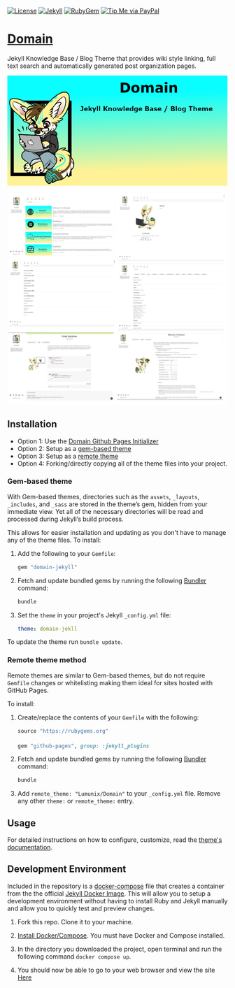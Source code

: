 
[![License](https://img.shields.io/github/license/Lumunix/domain?style=plastic)](https://github.com/Lumunix/Domain/blob/main/LICENSE)
[![Jekyll](https://img.shields.io/badge/jekyll-%3E%3D%203.7-blue.svg)](https://jekyllrb.com/)
[![RubyGem](https://img.shields.io/gem/v/domain-jekyll?style=plastic)](https://rubygems.org/gems/minimal-mistakes-jekyll)
[![Tip Me via PayPal](https://img.shields.io/badge/PayPal-tip%20me-green.svg?logo=paypal)](https://www.paypal.me/Lumunix)


# [Domain](https://lumunix.github.io/Domain/)
Jekyll Knowledge Base / Blog Theme that provides wiki style linking, full text search and automatically generated post organization pages.

![Project-Banner](/readme/project-banner.png)

![Showcase](/readme/showcase.png)


## Installation

- Option 1: Use the [Domain Github Pages Initializer](https://lumunix.github.io/Domain-Github-Pages-Initializer/)
- Option 2: Setup as a [gem-based theme](https://jekyllrb.com/docs/themes/#understanding-gem-based-themes)
- Option 3: Setup as a [remote theme](https://blog.github.com/2017-11-29-use-any-theme-with-github-pages/)
- Option 4: Forking/directly copying all of the theme files into your project.


### Gem-based theme

With Gem-based themes, directories such as the `assets`, `_layouts`, `_includes`, and `_sass` are stored in the theme’s gem, hidden from your immediate view. Yet all of the necessary directories will be read and processed during Jekyll’s build process.

This allows for easier installation and updating as you don't have to manage any of the theme files. To install:

1. Add the following to your `Gemfile`:

   ```ruby
   gem "domain-jekyll"
   ```

2. Fetch and update bundled gems by running the following [Bundler](http://bundler.io/) command:

   ```bash
   bundle
   ```

3. Set the `theme` in your project's Jekyll `_config.yml` file:

   ```yaml
   theme: domain-jekll
   ```

To update the theme run `bundle update`.

### Remote theme method

Remote themes are similar to Gem-based themes, but do not require `Gemfile` changes or whitelisting making them ideal for sites hosted with GitHub Pages.

To install:

1. Create/replace the contents of your `Gemfile` with the following:

   ```ruby
   source "https://rubygems.org"

   gem "github-pages", group: :jekyll_plugins
   ```


3. Fetch and update bundled gems by running the following [Bundler](http://bundler.io/) command:

   ```bash
   bundle
   ```

4. Add `remote_theme: "Lumunix/Domain"` to your `_config.yml` file. Remove any other `theme:` or `remote_theme:` entry.


## Usage

For detailed instructions on how to configure, customize, read the [theme's documentation](https://lumunix.github.io/Domain/).

## Development Environment
Included in the repository is a [docker-compose](./docker-compose.yml) file that creates a container from the the official [Jekyll Docker Image](https://hub.docker.com/r/jekyll/jekyll/). This will allow you to setup a development environment without having to install Ruby and Jekyll manually and allow you to quickly test and preview changes.


1. Fork this repo. Clone it to your machine.

2. [Install Docker/Compose](https://docs.docker.com/compose/install/). You must have Docker and Compose installed.

3. In the directory you downloaded the project, open terminal and run the following command `docker compose up`.

4. You should now be able to go to your web browser and view the site [Here](http://127.0.0.1:4000/)
